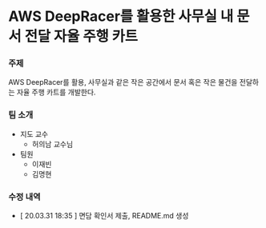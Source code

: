 # AWS DeepRacer를 활용한 사무실 내 문서 전달 자율 주행 카트

### 주제
AWS DeepRacer를 활용, 사무실과 같은 작은 공간에서 문서 혹은 작은 물건을 전달하는 자율 주행 카트를 개발한다.


### 팀 소개
* 지도 교수
  * 허의남 교수님
* 팀원
  * 이재빈
  * 김명현

### 수정 내역
 * [ 20.03.31 18:35 ] 면담 확인서 제출, README.md 생성